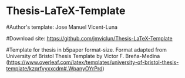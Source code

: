 # Thesis-LaTeX-Template

#Author's template: Jose Manuel Vicent-Luna

#Download site: https://github.com/jmviclun/Thesis-LaTeX-Template

#Template for thesis in b5paper format-size. Format adapted from University of Bristol Thesis Template by Victor F. Breña-Medina (https://www.overleaf.com/latex/templates/university-of-bristol-thesis-template/kzqrfvyxxcdm#.WpanyOYrPrd) 

